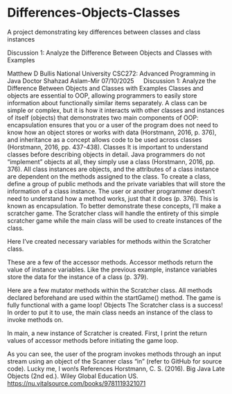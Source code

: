 # Differences-Objects-Classes
A project demonstrating key differences between classes and class instances

	




Discussion 1: Analyze the Difference Between Objects and Classes with Examples

Matthew D Bullis
National University
CSC272: Advanced Programming in Java
Doctor Shahzad Aslam-Mir
07/10/2025
 
Discussion 1: Analyze the Difference Between Objects and Classes with Examples
Classes and objects are essential to OOP, allowing programmers to easily store information about functionally similar items separately. A class can be simple or complex, but it is how it interacts with other classes and instances of itself (objects) that demonstrates two main components of OOP: encapsulation ensures that you or a user of the program does not need to know how an object stores or works with data (Horstmann, 2016, p. 376), and inheritance as a concept allows code to be used across classes (Horstmann, 2016, pp. 437-438).
Classes
	It is important to understand classes before describing objects in detail. Java programmers do not “implement” objects at all, they simply use a class (Horstmann, 2016, pp. 376). All class instances are objects, and the attributes of a class instance are dependent on the methods assigned to the class. To create a class, define a group of public methods and the private variables that will store the information of a class instance. The user or another programmer doesn’t need to understand how a method works, just that it does (p. 376). This is known as encapsulation. To better demonstrate these concepts, I’ll make a scratcher game. The Scratcher class will handle the entirety of this simple scratcher game while the main class will be used to create instances of the class.
 
Here I’ve created necessary variables for methods within the Scratcher class.
 
These are a few of the accessor methods. Accessor methods return the value of instance variables. Like the previous example, instance variables store the data for the instance of a class (p. 379). 
 
Here are a few mutator methods within the Scratcher class. All methods declared beforehand are used within the startGame() method. The game is fully functional with a game loop!
Objects
The Scratcher class is a success! In order to put it to use, the main class needs an instance of the class to invoke methods on.
 
In main, a new instance of Scratcher is created. First, I print the return values of accessor methods before initiating the game loop.
 
As you can see, the user of the program invokes methods through an input stream using an object of the Scanner class “in” (refer to GitHub for source code). Lucky me, I won!s
References
Horstmann, C. S. (2016). Big Java Late Objects (2nd ed.). Wiley Global Education US. https://nu.vitalsource.com/books/9781119321071
